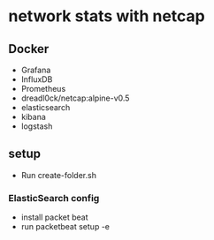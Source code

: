 # network stats with netcap

## Docker
- Grafana
- InfluxDB
- Prometheus
- dreadl0ck/netcap:alpine-v0.5
- elasticsearch
- kibana
- logstash

## setup
- Run create-folder.sh

### ElasticSearch config
- install packet beat
- run packetbeat setup -e

##